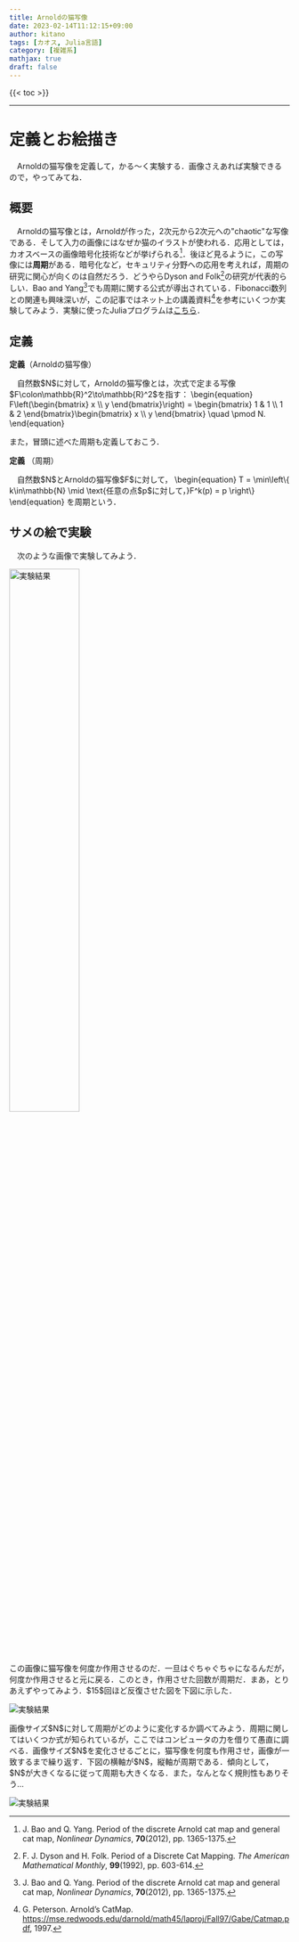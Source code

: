 ```yaml
---
title: Arnoldの猫写像
date: 2023-02-14T11:12:15+09:00
author: kitano
tags: [カオス, Julia言語]
category: [複雑系]
mathjax: true
draft: false
---
```


{{< toc >}}
***

# 定義とお絵描き
　Arnoldの猫写像を定義して，かる〜く実験する．画像さえあれば実験できるので，やってみてね．

## 概要
　Arnoldの猫写像とは，Arnoldが作った，2次元から2次元への"chaotic"な写像である．そして入力の画像にはなぜか猫のイラストが使われる．応用としては，カオスベースの画像暗号化技術などが挙げられる[^1]．後ほど見るように，この写像には**周期**がある．暗号化など，セキュリティ分野への応用を考えれば，周期の研究に関心が向くのは自然だろう．どうやらDyson and Folk[^2]の研究が代表的らしい．Bao and Yang[^1]でも周期に関する公式が導出されている．Fibonacci数列との関連も興味深いが，この記事ではネット上の講義資料[^3]を参考にいくつか実験してみよう．実験に使ったJuliaプログラムは[こちら](https://github.com/kitano-AppMath/my-julia-works/blob/main/Arnold's-Cat-Map.ipynb)．

## 定義

<div>
<b>定義</b>（Arnoldの猫写像）
<p>　自然数$N$に対して，Arnoldの猫写像とは，次式で定まる写像$F\colon\mathbb{R}^2\to\mathbb{R}^2$を指す：
\begin{equation}
    F\left(\begin{bmatrix} x \\ y \end{bmatrix}\right) = \begin{bmatrix}  1 & 1 \\ 1 & 2 \end{bmatrix}\begin{bmatrix} x \\ y \end{bmatrix} \quad \pmod N.  
\end{equation}
</p>
</div>

また，冒頭に述べた周期も定義しておこう．

<div>
<b>定義</b> （周期）
<p>　自然数$N$とArnoldの猫写像$F$に対して，
\begin{equation}
    T = \min\left\{ k\in\mathbb{N} \mid \text{任意の点$p$に対して，}F^k(p) = p \right\}
\end{equation}
を周期という．</p>
</div>


## サメの絵で実験
<div>
<p>　次のような画像で実験してみよう．</p>
<img src="/2023-02-14/fig1.png" width="50%" alt="実験結果" />
<p>この画像に猫写像を何度か作用させるのだ．一旦はぐちゃぐちゃになるんだが，何度か作用させると元に戻る．このとき，作用させた回数が周期だ．まあ，とりあえずやってみよう．$15$回ほど反復させた図を下図に示した．</p>
<img src="/2023-02-14/fig2.png" alt="実験結果" />
<p>画像サイズ$N$に対して周期がどのように変化するか調べてみよう．周期に関してはいくつか式が知られているが，ここではコンピュータの力を借りて愚直に調べる．画像サイズ$N$を変化させるごとに，猫写像を何度も作用させ，画像が一致するまで繰り返す．下図の横軸が$N$，縦軸が周期である．傾向として，$N$が大きくなるに従って周期も大きくなる．また，なんとなく規則性もありそう...</p>
<img src="/2023-02-14/fig3.png" alt="実験結果" />
<p></p>
</div>


[^1]: J. Bao and Q. Yang.  Period of the discrete Arnold cat map and general cat map, *Nonlinear Dynamics*, **70**(2012), pp. 1365-1375.  
[^2]: F. J. Dyson and H. Folk.  Period of a Discrete Cat Mapping.  *The American Mathematical Monthly*, **99**(1992), pp. 603-614.  
[^3]: G. Peterson. Arnold’s CatMap.  https://mse.redwoods.edu/darnold/math45/laproj/Fall97/Gabe/Catmap.pdf, 1997.  